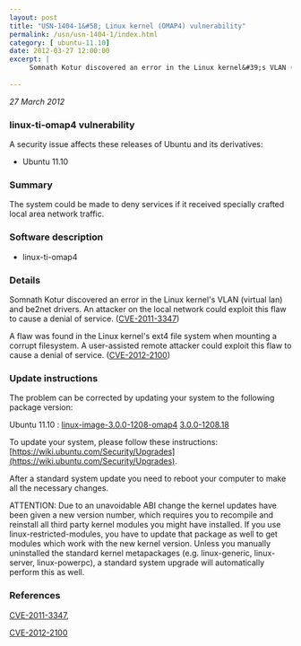 ```yaml
---
layout: post
title: "USN-1404-1&#58; Linux kernel (OMAP4) vulnerability"
permalink: /usn/usn-1404-1/index.html
category: [ ubuntu-11.10]
date: 2012-03-27 12:00:00
excerpt: |
     Somnath Kotur discovered an error in the Linux kernel&#39;s VLAN (virtual lan) and be2net drivers. An attacker on the local network could exploit this flaw to cause a denial of service. ([CVE-2011-3347](http://people.ubuntu.com/~ubuntu-security/cve/CVE-2011-3347))
    
--- 
```

 
 

*27 March 2012*

### linux-ti-omap4 vulnerability

A security issue affects these releases of Ubuntu and its derivatives:

* Ubuntu 11.10

### Summary

The system could be made to deny services if it received specially crafted local area network traffic.

### Software description

* linux-ti-omap4 

### Details

 Somnath Kotur discovered an error in the Linux kernel&#39;s VLAN (virtual lan) and be2net drivers. An attacker on the local network could exploit this flaw to cause a denial of service. ([CVE-2011-3347](http://people.ubuntu.com/~ubuntu-security/cve/CVE-2011-3347))

A flaw was found in the Linux kernel&#39;s ext4 file system when mounting a corrupt filesystem. A user-assisted remote attacker could exploit this flaw to cause a denial of service. ([CVE-2012-2100](http://people.ubuntu.com/~ubuntu-security/cve/CVE-2012-2100)) 

### Update instructions

The problem can be corrected by updating your system to the following package version:

Ubuntu 11.10
 : [linux-image-3.0.0-1208-omap4](https://launchpad.net/ubuntu/+source/linux-ti-omap4) <span> [3.0.0-1208.18](https://launchpad.net/ubuntu/+source/linux-ti-omap4/3.0.0-1208.18) </span> 

To update your system, please follow these instructions: [https://wiki.ubuntu.com/Security/Upgrades](https://wiki.ubuntu.com/Security/Upgrades).

After a standard system update you need to reboot your computer to make all the necessary changes.

ATTENTION: Due to an unavoidable ABI change the kernel updates have been given a new version number, which requires you to recompile and reinstall all third party kernel modules you might have installed. If you use linux-restricted-modules, you have to update that package as well to get modules which work with the new kernel version. Unless you manually uninstalled the standard kernel metapackages (e.g. linux-generic, linux-server, linux-powerpc), a standard system upgrade will automatically perform this as well. 

### References

 
 [CVE-2011-3347](http://people.ubuntu.com/~ubuntu-security/cve/CVE-2011-3347), 

 [CVE-2012-2100](http://people.ubuntu.com/~ubuntu-security/cve/CVE-2012-2100)
 

